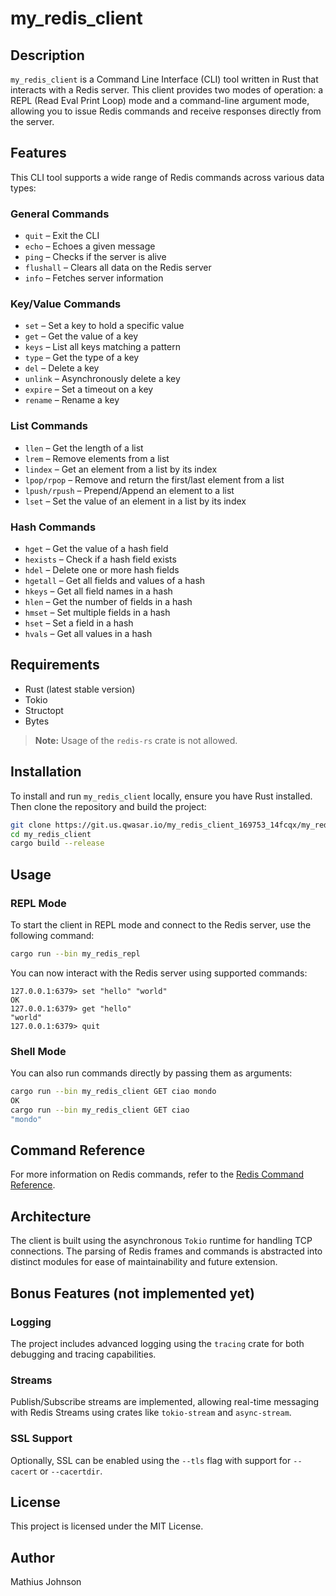 # my_redis_client

## Description

`my_redis_client` is a Command Line Interface (CLI) tool written in Rust that interacts with a Redis server. This client provides two modes of operation: a REPL (Read Eval Print Loop) mode and a command-line argument mode, allowing you to issue Redis commands and receive responses directly from the server.

## Features

This CLI tool supports a wide range of Redis commands across various data types:

### General Commands

- `quit` – Exit the CLI
- `echo` – Echoes a given message
- `ping` – Checks if the server is alive
- `flushall` – Clears all data on the Redis server
- `info` – Fetches server information

### Key/Value Commands

- `set` – Set a key to hold a specific value
- `get` – Get the value of a key
- `keys` – List all keys matching a pattern
- `type` – Get the type of a key
- `del` – Delete a key
- `unlink` – Asynchronously delete a key
- `expire` – Set a timeout on a key
- `rename` – Rename a key

### List Commands

- `llen` – Get the length of a list
- `lrem` – Remove elements from a list
- `lindex` – Get an element from a list by its index
- `lpop/rpop` – Remove and return the first/last element from a list
- `lpush/rpush` – Prepend/Append an element to a list
- `lset` – Set the value of an element in a list by its index

### Hash Commands

- `hget` – Get the value of a hash field
- `hexists` – Check if a hash field exists
- `hdel` – Delete one or more hash fields
- `hgetall` – Get all fields and values of a hash
- `hkeys` – Get all field names in a hash
- `hlen` – Get the number of fields in a hash
- `hmset` – Set multiple fields in a hash
- `hset` – Set a field in a hash
- `hvals` – Get all values in a hash

## Requirements

- Rust (latest stable version)
- Tokio
- Structopt
- Bytes

> **Note:** Usage of the `redis-rs` crate is not allowed.

## Installation

To install and run `my_redis_client` locally, ensure you have Rust installed. Then clone the repository and build the project:

```bash
git clone https://git.us.qwasar.io/my_redis_client_169753_14fcqx/my_redis_client.git
cd my_redis_client
cargo build --release
```

## Usage

### REPL Mode

To start the client in REPL mode and connect to the Redis server, use the following command:

```bash
cargo run --bin my_redis_repl
```

You can now interact with the Redis server using supported commands:

```
127.0.0.1:6379> set "hello" "world"
OK
127.0.0.1:6379> get "hello"
"world"
127.0.0.1:6379> quit
```

### Shell Mode

You can also run commands directly by passing them as arguments:

```bash
cargo run --bin my_redis_client GET ciao mondo
OK
cargo run --bin my_redis_client GET ciao
"mondo"
```

## Command Reference

For more information on Redis commands, refer to the [Redis Command Reference](https://redis.io/commands).

## Architecture

The client is built using the asynchronous `Tokio` runtime for handling TCP connections. The parsing of Redis frames and commands is abstracted into distinct modules for ease of maintainability and future extension.

## Bonus Features (not implemented yet)

### Logging

The project includes advanced logging using the `tracing` crate for both debugging and tracing capabilities.

### Streams

Publish/Subscribe streams are implemented, allowing real-time messaging with Redis Streams using crates like `tokio-stream` and `async-stream`.

### SSL Support

Optionally, SSL can be enabled using the `--tls` flag with support for `--cacert` or `--cacertdir`.

## License

This project is licensed under the MIT License.

## Author

Mathius Johnson
